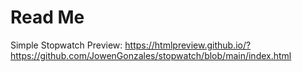 # Read Me
Simple Stopwatch 
Preview: https://htmlpreview.github.io/?https://github.com/JowenGonzales/stopwatch/blob/main/index.html
